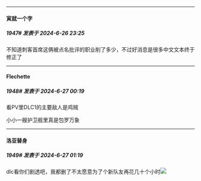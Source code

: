 ﻿
*****

####  寅就一个字  
##### 1947#       发表于 2024-6-26 23:25

不知道刺客首席这俩被点名批评的职业削了多少，不过好消息是很多中文文本终于修正了


*****

####  Flechette  
##### 1948#       发表于 2024-6-27 00:19

看PV里DLC1的主要敌人是鸡贼

小小一艘护卫舰里真是包罗万象


*****

####  洛亚替身  
##### 1949#       发表于 2024-6-27 01:19

dlc看你们剧透吧，我都删了不太愿意为了个新队友再花几十个小时<img src="https://static.saraba1st.com/image/smiley/face2017/068.png" referrerpolicy="no-referrer">

